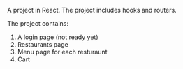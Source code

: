 A project in React. The project includes hooks and routers.

The project contains:

 1. A login page (not ready yet)
 2. Restaurants page
 3. Menu page for each resturaunt
 4. Cart
